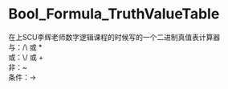 # Bool_Formula_TruthValueTable
在上SCU李辉老师数字逻辑课程的时候写的一个二进制真值表计算器<br>
与：/\ 或 *<br>
或：\\/ 或 +<br>
非：~<br>
条件：->
